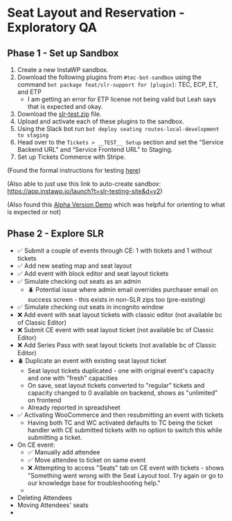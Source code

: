 # Seat Layout and Reservation - Exploratory QA 

## Phase 1 - Set up Sandbox
1. Create a new InstaWP sandbox.
2. Download the following plugins from `#tec-bot-sandbox` using the command `bot package feat/slr-support for [plugin]`: TEC, ECP, ET, and ETP
    - I am getting an error for ETP license not being valid but Leah says that is expected and okay. 
3. Download the [slr-test.zip](https://github.com/the-events-calendar/event-tickets-seating-service/blob/routes-local-development/dev/plugins/slr-test.zip) file. 
4. Upload and activate each of these plugins to the sandbox.
5. Using the Slack bot run `bot deploy seating routes-local-development to staging`
6. Head over to the `Tickets > __TEST__ Setup` section and set the “Service Backend URL” and “Service Frontend URL” to Staging. 
7. Set up Tickets Commerce with Stripe.

(Found the formal instructions for testing [here](https://docs.google.com/document/d/1DiWKWqeE-4ca0rrpW26qzoktB62UkRUZqihTUhV75Z4/edit?usp=sharing))

(Also able to just use this link to auto-create sandbox: https://app.instawp.io/launch?t=slr-testing-site&d=v2)

(Also found this [Alpha Version Demo](https://drive.google.com/file/d/13tQe_l7Ua_NkFFkzjPXcszzHg4gkEYQY/view?t=2) which was helpful for orienting to what is expected or not)

## Phase 2 - Explore SLR 
- :white_check_mark: Submit a couple of events through CE: 1 with tickets and 1 without tickets
- :white_check_mark: Add new seating map and seat layout
- :white_check_mark: Add event with block editor and seat layout tickets
- :white_check_mark: Simulate checking out seats as an admin 
  - :beetle: Potential issue where admin email overrides purchaser email on success screen - this exists in non-SLR zips too (pre-existing)
- :white_check_mark: Simulate checking out seats in incognito window
- :x: Add event with seat layout tickets with classic editor (not available bc of Classic Editor)
- :x: Submit CE event with seat layout ticket (not available bc of Classic Editor)
- :x: Add Series Pass with seat layout tickets (not available bc of Classic Editor)
- :beetle: Duplicate an event with existing seat layout ticket
  - Seat layout tickets duplicated - one with original event's capacity and one with "fresh" capacities
  - On save, seat layout tickets converted to "regular" tickets and capacity changed to 0 available on backend, shows as "unlimited" on frontend
  - Already reported in spreadsheet
- :white_check_mark: Activating WooCommerce and then resubmitting an event with tickets
  - Having both TC and WC activated defaults to TC being the ticket handler with CE submitted tickets with no option to switch this while submitting a ticket. 
- On CE event:
  - :white_check_mark: Manually add attendee 
  - :white_check_mark: Move attendee to ticket on same event
  - :x: Attempting to access "Seats" tab on CE event with tickets - shows "Something went wrong with the Seat Layout tool. Try again or go to our knowledge base for troubleshooting help."
  - 
- Deleting Attendees
- Moving Attendees' seats
- 